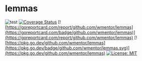 # lemmas

![test](https://github.com/wmentor/lemmas/workflows/test/badge.svg)
[![Coverage Status](https://coveralls.io/repos/github/wmentor/lemmas/badge.svg?branch=master&v=20210306)](https://coveralls.io/github/wmentor/lemmas?branch=master)
[![https://goreportcard.com/report/github.com/wmentor/lemmas](https://goreportcard.com/badge/github.com/wmentor/lemmas)](https://goreportcard.com/report/github.com/wmentor/lemmas)
[![https://pkg.go.dev/github.com/wmentor/lemmas](https://pkg.go.dev/badge/github.com/wmentor/lemmas.svg)](https://pkg.go.dev/github.com/wmentor/lemmas)
[![License: MIT](https://img.shields.io/badge/License-MIT-green.svg)](https://opensource.org/licenses/MIT)
